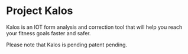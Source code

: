 # Project Kalos

Kalos is an IOT form analysis and correction tool that will help you reach your fitness goals faster and safer.










Please note that Kalos is pending patent pending.

